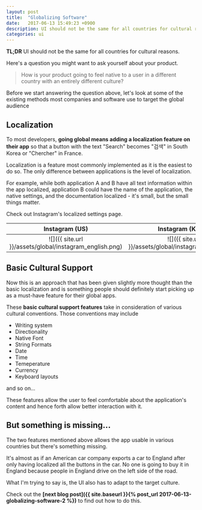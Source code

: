 ```yaml
---
layout: post
title:  "Globalizing Software"
date:   2017-06-13 15:49:23 +0900
description: UI should not be the same for all countries for cultural reasons.
categories: ui
---
```


**TL;DR** UI should not be the same for all countries for cultural reasons.

Here's a question you might want to ask yourself about your product.
> How is your product going to feel native to a user in a different country with an entirely different culture?

Before we start answering the question above, let's look at some of the existing methods most companies and software use to target the global audience

## Localization
To most developers, **going global means adding a localization feature on their app** so that a button with the text "Search" becomes "검색" in South Korea or "Chercher" in France.

Localization is a feature most commonly implemented as it is the easiest to do so. The only difference between applications is the level of localization.

For example, while both application A and B have all text information within the app localized, application B could have the name of the application, the native settings, and the documentation localized - it's small, but the small things matter.

Check out Instagram's localized settings page.

Instagram (US)            |  Instagram (Korea)
:-------------------------:|:-------------------------:
![]({{ site.url }}/assets/global/instagram_english.png)  |  ![]({{ site.url }}/assets/global/instagram_korean.png)

## Basic Cultural Support
Now this is an approach that has been given slightly more thought than the basic localization and is something people should definitely start picking up as a must-have feature for their global apps.

These **basic cultural support features** take in consideration of various cultural conventions. Those conventions may include

* Writing system
* Directionality
* Native Font
* String Formats	
* Date
* Time
* Temeperature
* Currency
* Keyboard layouts

and so on...

These features allow the user to feel comfortable about the application's content and hence forth allow better interaction with it.


## But something is missing...
The two features mentioned above allows the app usable in various countries but there's something missing.

It's almost as if an American car company exports a car to England after only having localized all the buttons in the car. No one is going to buy it in England because people in England drive on the left side of the road.

What I'm trying to say is, the UI also has to adapt to the target culture.

Check out the **[next blog post]({{ site.baseurl }}{% post_url 2017-06-13-globalizing-software-2 %})** to find out how to do this.

